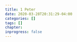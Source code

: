 ```yaml
---
title: 1 Peter
date: 2020-03-28T20:31:29-04:00
categories: []
tags: []
chapter: 
inprogress: false
---
```


